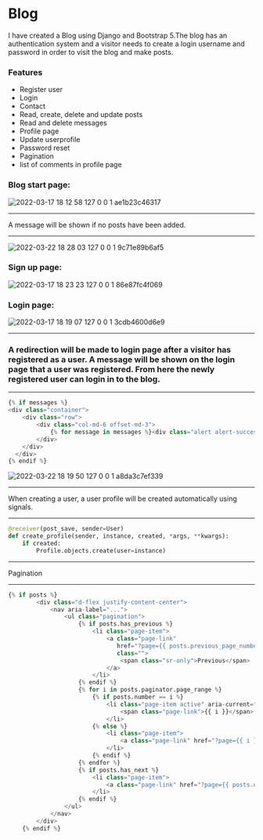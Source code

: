 # Blog

I have created a Blog using Django and Bootstrap 5.The blog has an authentication system and a visitor needs to create a login username and password in order to visit the blog and make posts.

### Features

* Register user
* Login
* Contact
* Read, create, delete and update posts
* Read and delete messages
* Profile page
* Update userprofile
* Password reset
* Pagination
* list of comments in profile page

### Blog start page:

![2022-03-17 18 12 58 127 0 0 1 ae1b23c46317](https://user-images.githubusercontent.com/60063451/158856782-ddaaf724-0403-4fbd-aba4-69a623805788.jpg)

***
A message will be shown if no posts have been added.
***

![2022-03-22 18 28 03 127 0 0 1 9c71e89b6af5](https://user-images.githubusercontent.com/60063451/159540436-56782c39-84f5-4cf5-8334-9c0ada3cd6e1.jpg)


### Sign up page:

![2022-03-17 18 23 23 127 0 0 1 86e87fc4f069](https://user-images.githubusercontent.com/60063451/158858737-fd1b8020-943c-4ba6-92f6-b7885c0213c8.jpg)

### Login page:

![2022-03-17 18 19 07 127 0 0 1 3cdb4600d6e9](https://user-images.githubusercontent.com/60063451/158857870-0aaa4198-f839-4d0f-aa33-672c04f8d215.jpg)

***

### A redirection will be made to login page after a visitor has registered as a user. A message will be shown on the login page that a user was registered. From here the newly registered user can login in to the blog.

***
``` python
{% if messages %}
<div class="container">
    <div class="row">
        <div class="col-md-6 offset-md-3">
            {% for message in messages %}<div class="alert alert-success" role="alert">{{ message }}</div>{% endfor %}
        </div>
    </div>
  </div>
{% endif %}
```

![2022-03-22 18 19 50 127 0 0 1 a8da3c7ef339](https://user-images.githubusercontent.com/60063451/159538955-65fd5133-cdea-430b-850b-854a90459db3.jpg)

***
When creating a user, a user profile will be created automatically using signals.
***
``` python
@receiver(post_save, sender=User)
def create_profile(sender, instance, created, *args, **kwargs):
    if created:
        Profile.objects.create(user=instance)
 ```
***
Pagination
***
``` python
{% if posts %}
        <div class="d-flex justify-content-center">
            <nav aria-label="...">
                <ul class="pagination">
                    {% if posts.has_previous %}
                        <li class="page-item">
                            <a class="page-link"
                               href="?page={{ posts.previous_page_number }}"
                               class="">
                                <span class="sr-only">Previous</span>
                            </a>
                        </li>
                    {% endif %}
                    {% for i in posts.paginator.page_range %}
                        {% if posts.number == i %}
                            <li class="page-item active" aria-current="page">
                                <span class="page-link">{{ i }}</span>
                            </li>
                        {% else %}
                            <li class="page-item">
                                <a class="page-link" href="?page={{ i }}">{{ i }}</a>
                            </li>
                        {% endif %}
                    {% endfor %}
                    {% if posts.has_next %}
                        <li class="page-item">
                            <a class="page-link" href="?page={{ posts.next_page_number }}">Next</a>
                        </li>
                    {% endif %}
                </ul>
            </nav>
        </div>
    {% endif %}
```

